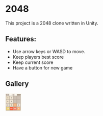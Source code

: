 # 2048
This project is a 2048 clone written in Unity.

## Features:
- Use arrow keys or WASD to move.
- Keep players best score
- Keep current score
- Have a button for new game

## Gallery
<img src="2048.png" alt="image" width="10%">
